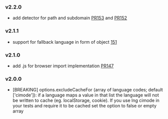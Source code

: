 ### v2.2.0
- add detector for path and subdomain [PR153](https://github.com/i18next/i18next-browser-languageDetector/pull/153) and [PR152](https://github.com/i18next/i18next-browser-languageDetector/pull/152)

### v2.1.1
- support for fallback language in form of object [151](https://github.com/i18next/i18next-browser-languageDetector/issues/151)

### v2.1.0
- add .js for browser import implementation [PR147](https://github.com/i18next/i18next-browser-languageDetector/pull/147)

### v2.0.0
- [BREAKING] options.excludeCacheFor (array of language codes; default ['cimode']): if a language maps a value in that list the language will not be written to cache (eg. localStorage, cookie). If you use lng cimode in your tests and require it to be cached set the option to false or empty array
